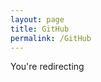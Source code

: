 ```yaml
---
layout: page
title: GitHub
permalink: /GitHub
---
```


You're redirecting
<html>
  <head>
      <meta http-equiv="refresh" content="0; url='https://github.com/minoplhy/crappy-jekyll'" />
 </head>
</html>
